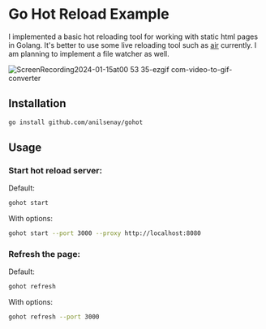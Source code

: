 # Go Hot Reload Example

I implemented a basic hot reloading tool for working with static html pages in Golang. It's better to use some live reloading tool such as [air](https://github.com/cosmtrek/air) currently. I am planning to implement a file watcher as well.

![ScreenRecording2024-01-15at00 53 35-ezgif com-video-to-gif-converter](https://github.com/anilsenay/go-hot-reload/assets/1047345/32120213-cd52-4328-9d45-a7cf05d804af)

## Installation
```sh
go install github.com/anilsenay/gohot
```

## Usage
### Start hot reload server:

Default:
```sh
gohot start
```
With options:
```sh
gohot start --port 3000 --proxy http://localhost:8080
```

### Refresh the page:

Default:
```sh
gohot refresh
```
With options:
```sh
gohot refresh --port 3000
```
